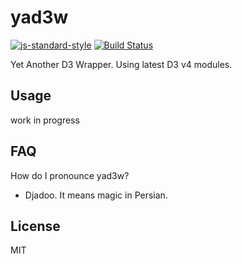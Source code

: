 
# yad3w

[![js-standard-style](https://img.shields.io/badge/code%20style-standard-brightgreen.svg)](http://standardjs.com/)
[![Build Status](https://travis-ci.org/HBM/yad3w.svg?branch=master)](https://travis-ci.org/HBM/yad3w)

Yet Another D3 Wrapper. Using latest D3 v4 modules.

## Usage

work in progress

## FAQ

How do I pronounce yad3w?

- Djadoo. It means magic in Persian.

## License

MIT
